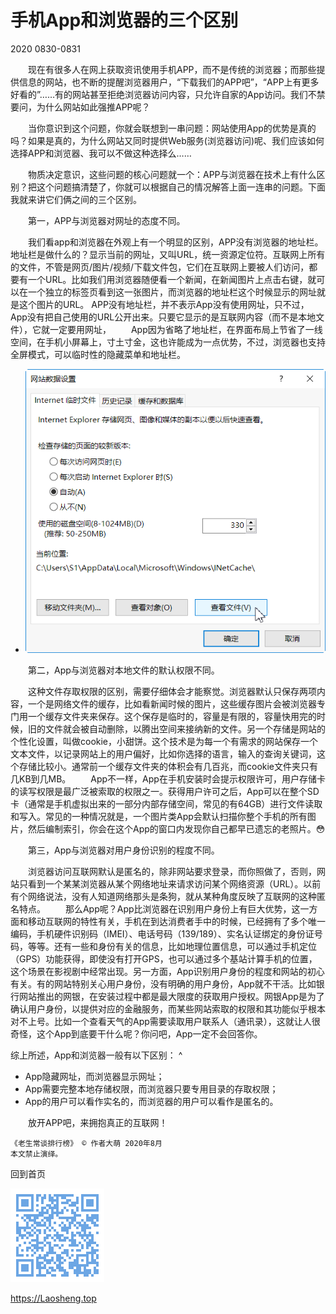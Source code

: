 手机App和浏览器的三个区别
==========================
2020 0830-0831

　　现在有很多人在网上获取资讯使用手机APP，而不是传统的浏览器；而那些提供信息的网站，也不断的提醒浏览器用户，“下载我们的APP吧”，“APP上有更多好看的”……有的网站甚至拒绝浏览器访问内容，只允许自家的App访问。我们不禁要问，为什么网站如此强推APP呢？

　　当你意识到这个问题，你就会联想到一串问题：网站使用App的优势是真的吗？如果是真的，为什么网站又同时提供Web服务(浏览器访问)呢、我们应该如何选择APP和浏览器、我可以不做这种选择么……

　　物质决定意识，这些问题的核心问题就一个：APP与浏览器在技术上有什么区别？把这个问题搞清楚了，你就可以根据自己的情况解答上面一连串的问题。下面我就来讲它们俩之间的三个区别。

　　第一，APP与浏览器对网址的态度不同。

　　我们看app和浏览器在外观上有一个明显的区别，APP没有浏览器的地址栏。 地址栏是做什么的？显示当前的网址，又叫URL，统一资源定位符。互联网上所有的文件，不管是网页/图片/视频/下载文件包，它们在互联网上要被人们访问，都要有一个URL。比如我们用浏览器随便看一个新闻，在新闻图片上点击右键，就可以在一个独立的标签页看到这一张图片，而浏览器的地址栏这个时候显示的网址就是这个图片的URL。 APP没有地址栏，并不表示App没有使用网址，只不过，App没有把自己使用的URL公开出来。只要它显示的是互联网内容（而不是本地文件），它就一定要用网址，
　　App因为省略了地址栏，在界面布局上节省了一线空间，在手机小屏幕上，寸土寸金，这也许能成为一点优势，不过，浏览器也支持全屏模式，可以临时性的隐藏菜单和地址栏。

+ <img title="IE浏览器存储数据设置图" src="./App-Browser-Option-Data-8.png" />

　　第二，App与浏览器对本地文件的默认权限不同。

　　这种文件存取权限的区别，需要仔细体会才能察觉。浏览器默认只保存两项内容，一个是网络文件的缓存，比如看新闻时候的图片，这些缓存图片会被浏览器专门用一个缓存文件夹来保存。这个保存是临时的，容量是有限的，容量快用完的时候，旧的文件就会被自动删除，以腾出空间来接纳新的文件。另一个存储是网站的个性化设置，叫做cookie，小甜饼。这个技术是为每一个有需求的网站保存一个文本文件，以记录网站上的用户偏好，比如你选择的语言，输入的查询关键词，这个存储比较小。通常前一个缓存文件夹的体积会有几百兆，而cookie文件夹只有几KB到几MB。
　　App不一样，App在手机安装时会提示权限许可，用户存储卡的读写权限是最广泛被索取的权限之一。获得用户许可之后，App可以在整个SD卡（通常是手机虚拟出来的一部分内部存储空间，常见的有64GB）进行文件读取和写入。常见的一种情况就是，一个图片类App会默认扫描你整个手机的所有图片，然后编制索引，你会在这个App的窗口内发现你自己都早已遗忘的老照片。😳


　　第三，App与浏览器对用户身份识别的程度不同。

　　浏览器访问互联网默认是匿名的，除非网站要求登录，而你照做了，否则，网站只看到一个某某浏览器从某个网络地址来请求访问某个网络资源（URL）。以前有个网络说法，没有人知道网络那头是条狗，就从某种角度反映了互联网的这种匿名特点。
　　那么App呢？App比浏览器在识别用户身份上有巨大优势，这一方面和移动互联网的特性有关，手机在到达消费者手中的时候，已经拥有了多个唯一编码，手机硬件识别码（IMEI）、电话号码（139/189）、实名认证绑定的身份证号码，等等。还有一些和身份有关的信息，比如地理位置信息，可以通过手机定位（GPS）功能获得，即使没有打开GPS，也可以通过多个基站计算手机的位置，这个场景在影视剧中经常出现。另一方面，App识别用户身份的程度和网站的初心有关。有的网站特别关心用户身份，没有明确的用户身份，App就不干活。比如银行网站推出的网银，在安装过程中都是最大限度的获取用户授权。网银App是为了确认用户身份，以提供对应的金融服务，而某些网站索取的权限和其功能似乎根本对不上号。比如一个查看天气的App需要读取用户联系人（通讯录），这就让人很奇怪，这个App到底要干什么呢？你问吧，App一定不会回答你。


综上所述，App和浏览器一般有以下区别：
 ^
 * App隐藏网址，而浏览器显示网址；
 * App需要完整本地存储权限，而浏览器只要专用目录的存取权限；
 * App的用户可以看作实名的，而浏览器的用户可以看作是匿名的。



　　放开APP吧，来拥抱真正的互联网！

	《老生常谈排行榜》 © 作者大萌 2020年8月
	本文禁止演绎。

回到首页

<a href=".." title="返回老生常谈首页"><img src="../indexQR-Blue.png" /></a>

https://Laosheng.top
